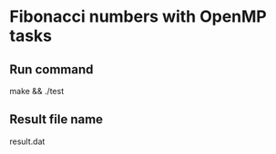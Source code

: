 # Fibonacci numbers with OpenMP tasks

## Run command
make && ./test

## Result file name
result.dat

